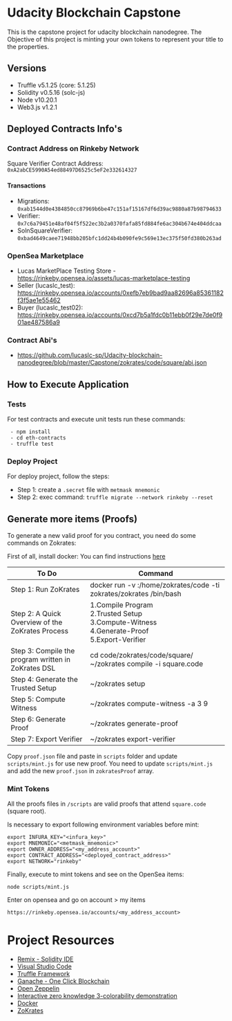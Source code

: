 # Udacity Blockchain Capstone

This is the capstone project for udacity blockchain nanodegree. The Objective of this project is minting your own tokens to represent your title to the properties.

## Versions

- Truffle v5.1.25 (core: 5.1.25)
- Solidity v0.5.16 (solc-js)
- Node v10.20.1
- Web3.js v1.2.1

## Deployed Contracts Info's

### Contract Address on Rinkeby Network

Square Verifier Contract Address: `0xA2abCE5990A54ed88497D6525c5eF2e332614327`

#### Transactions
- Migrations: `0xab1544d0e4384850cc87969b6be47c151af15167df6d39ac9880a87b98794633`
- Verifier: `0x7c6a79451e48af04f5f522ec3b2a0370fafa85fd884fe6ac304b674e404ddcaa`
- SolnSquareVerifier: `0xbad4649caee71948bb205bfc1dd24b4b090fe9c569e13ec375f50fd380b263ad`

### OpenSea Marketplace
- Lucas MarketPlace Testing Store - https://rinkeby.opensea.io/assets/lucas-marketplace-testing
- Seller (lucaslc_test): https://rinkeby.opensea.io/accounts/0xefb7eb9bad9aa82696a85361182f3f5ae1e55462
- Buyer (lucaslc_test02): https://rinkeby.opensea.io/accounts/0xcd7b5a1fdc0b11ebb0f29e7de0f901ae487586a9

### Contract Abi's

- https://github.com/lucaslc-sp/Udacity-blockchain-nanodegree/blob/master/Capstone/zokrates/code/square/abi.json

## How to Execute Application

### Tests

For test contracts and execute unit tests run these commands:

```
 - npm install
 - cd eth-contracts
 - truffle test
```
### Deploy Project

For deploy project, follow the steps:

- Step 1: create a `.secret` file with `metmask mnemonic`
- Step 2: exec command: `truffle migrate --network rinkeby --reset`

## Generate more items (Proofs)

To generate a new valid proof for you contract, you need do some commands on Zokrates:

First of all, install docker: You can find instructions [here](https://docs.docker.com/install/)

| To Do | Command |
| ------------- | ------------- |
| Step 1: Run ZoKrates | docker run -v <Your path to zokrates>:/home/zokrates/code -ti zokrates/zokrates /bin/bash| 
| Step 2: A Quick Overview of the ZoKrates Process | 1.Compile Program</br> 2.Trusted Setup</br>3.Compute-Witness</br>4.Generate-Proof</br>5.Export-Verifier |
| Step 3: Compile the program written in ZoKrates DSL | cd code/zokrates/code/square/ </br> ~/zokrates compile -i square.code |
| Step 4: Generate the Trusted Setup | ~/zokrates setup |
| Step 5: Compute Witness | ~/zokrates compute-witness -a 3 9 |
| Step 6: Generate Proof | ~/zokrates generate-proof |
| Step 7: Export Verifier | ~/zokrates export-verifier|

Copy `proof.json` file and paste in `scripts` folder and update `scripts/mint.js` for use new proof. You need to update `scripts/mint.js` and add the new `proof.json` in `zokratesProof` array.

### Mint Tokens

All the proofs files in `/scripts` are valid proofs that attend `square.code` (square root). 

Is necessary to export following environment variables before mint:

```
export INFURA_KEY="<infura_key>"
export MNEMONIC="<metmask_mnemonic>"
export OWNER_ADDRESS="<my_address_account>"
export CONTRACT_ADDRESS="<deployed_contract_address>"
export NETWORK="rinkeby"
```

Finally, execute to mint tokens and see on the OpenSea items:

```
node scripts/mint.js
```

Enter on opensea and go on account > my items

```
https://rinkeby.opensea.io/accounts/<my_address_account>
```

# Project Resources

* [Remix - Solidity IDE](https://remix.ethereum.org/)
* [Visual Studio Code](https://code.visualstudio.com/)
* [Truffle Framework](https://truffleframework.com/)
* [Ganache - One Click Blockchain](https://truffleframework.com/ganache)
* [Open Zeppelin ](https://openzeppelin.org/)
* [Interactive zero knowledge 3-colorability demonstration](http://web.mit.edu/~ezyang/Public/graph/svg.html)
* [Docker](https://docs.docker.com/install/)
* [ZoKrates](https://github.com/Zokrates/ZoKrates)
